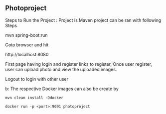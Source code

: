 ## Photoproject
Steps to Run the Project : Project is Maven project can be ran with following Steps

  mvn spring-boot:run
  
Goto browser and hit

  http://localhost:8080

First page having login and register links to register, Once user register, user can upload photo and view the uploaded images.

Logout to login with other user

b: The respective Docker images can also be create by

    mvn clean install -Ddocker
  
    docker run -p <port>:9091 photoproject


